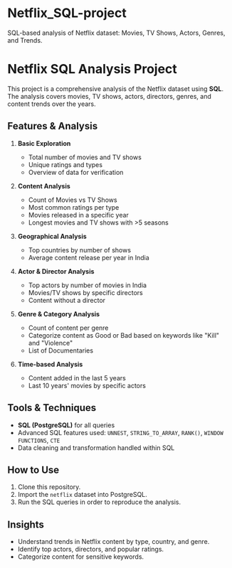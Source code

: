 # Netflix_SQL-project
SQL-based analysis of Netflix dataset: Movies, TV Shows, Actors, Genres, and Trends.

# Netflix SQL Analysis Project

This project is a comprehensive analysis of the Netflix dataset using **SQL**. The analysis covers movies, TV shows, actors, directors, genres, and content trends over the years.

## Features & Analysis

1. **Basic Exploration**
   - Total number of movies and TV shows
   - Unique ratings and types
   - Overview of data for verification

2. **Content Analysis**
   - Count of Movies vs TV Shows
   - Most common ratings per type
   - Movies released in a specific year
   - Longest movies and TV shows with >5 seasons

3. **Geographical Analysis**
   - Top countries by number of shows
   - Average content release per year in India

4. **Actor & Director Analysis**
   - Top actors by number of movies in India
   - Movies/TV shows by specific directors
   - Content without a director

5. **Genre & Category Analysis**
   - Count of content per genre
   - Categorize content as Good or Bad based on keywords like "Kill" and "Violence"
   - List of Documentaries

6. **Time-based Analysis**
   - Content added in the last 5 years
   - Last 10 years' movies by specific actors

## Tools & Techniques
- **SQL (PostgreSQL)** for all queries
- Advanced SQL features used: `UNNEST`, `STRING_TO_ARRAY`, `RANK()`, `WINDOW FUNCTIONS`, `CTE`
- Data cleaning and transformation handled within SQL

## How to Use
1. Clone this repository.
2. Import the `netflix` dataset into PostgreSQL.
3. Run the SQL queries in order to reproduce the analysis.

## Insights
- Understand trends in Netflix content by type, country, and genre.
- Identify top actors, directors, and popular ratings.
- Categorize content for sensitive keywords.

